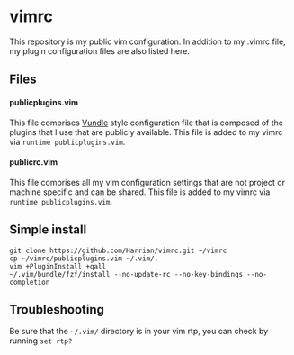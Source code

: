 # vimrc
This repository is my public vim configuration. In addition to my .vimrc file, my plugin configuration files are also listed here.

## Files

#### publicplugins.vim
This file comprises [Vundle](https://github.com/VundleVim/Vundle.vim) style configuration file that is composed of the plugins that I use that are publicly available. This file is added to my vimrc via `runtime publicplugins.vim`.

#### publicrc.vim
This file comprises all my vim configuration settings that are not project or machine specific and can be shared. This file is added to my vimrc via `runtime publicplugins.vim`.

## Simple install

    git clone https://github.com/Harrian/vimrc.git ~/vimrc
    cp ~/vimrc/publicplugins.vim ~/.vim/.
    vim +PluginInstall +qall
    ~/.vim/bundle/fzf/install --no-update-rc --no-key-bindings --no-completion

## Troubleshooting

Be sure that the `~/.vim/` directory is in your vim rtp, you can check by running `set rtp?`
